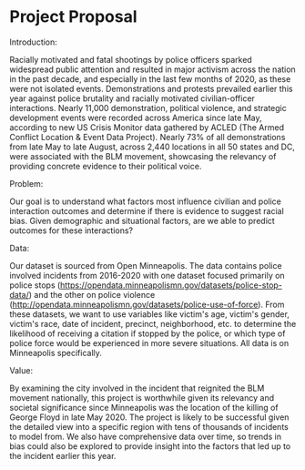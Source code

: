 # Project Proposal

Introduction:

Racially motivated and fatal shootings by police officers sparked widespread public attention and resulted in major activism across the nation in the past decade, and especially in the last few months of 2020, as these were not isolated events. Demonstrations and protests prevailed earlier this year against police brutality and racially motivated civilian-officer interactions. Nearly 11,000 demonstration, political violence, and strategic development events were recorded across America since late May, according to new US Crisis Monitor data gathered by ACLED (The Armed Conflict Location & Event Data Project). Nearly 73% of all demonstrations from late May to late August, across 2,440 locations in all 50 states and DC, were associated with the BLM movement, showcasing the relevancy of providing concrete evidence to their political voice.

Problem:

Our goal is to understand what factors most influence civilian and police interaction outcomes and determine if there is evidence to suggest racial bias. Given demographic and situational factors, are we able to predict outcomes for these interactions?


Data:

Our dataset is sourced from Open Minneapolis. The data contains police involved incidents from 2016-2020 with one dataset focused primarily on police stops (https://opendata.minneapolismn.gov/datasets/police-stop-data/) and the other on police violence (http://opendata.minneapolismn.gov/datasets/police-use-of-force). From these datasets, we want to use variables like victim's age, victim's gender, victim's race, date of incident, precinct, neighborhood, etc. to determine the likelihood of receiving a citation if stopped by the police, or which type of police force would be experienced in more severe situations. All data is on Minneapolis specifically. 


Value: 

By examining the city involved in the incident that reignited the BLM movement nationally, this project is worthwhile given its relevancy and societal significance since Minneapolis was the location of the killing of George Floyd in late May 2020. The project is likely to be successful given the detailed view into a specific region with tens of thousands of incidents to model from. We also have comprehensive data over time, so trends in bias could also be explored to provide insight into the factors that led up to the incident earlier this year.
